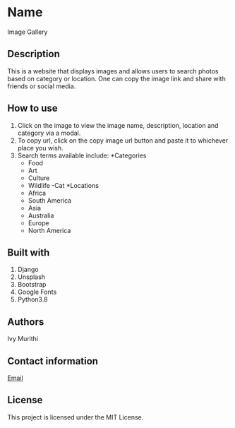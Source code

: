 # Name 
Image Gallery

## Description
This is a website that displays images and allows users to search photos based on category or location. One can copy the image link and share with friends or social media.


## How to use
1. Click on the image to view the image name, description, location and category via a modal.
2. To copy url, click on the copy image url button and paste it to whichever place you wish.
3. Search terms available include:
  *Categories
      - Food
      - Art
      - Culture
      - Wildlife
      -Cat
   *Locations
      - Africa
      - South America
      - Asia
      - Australia
      - Europe
      - North America

## Built with
1. Django
2. Unsplash
3. Bootstrap
4. Google Fonts
5. Python3.8

## Authors
Ivy Murithi

## Contact information
[Email](mailto:ivymurithi@gmail.com)

## License
This project is licensed under the MIT License.
